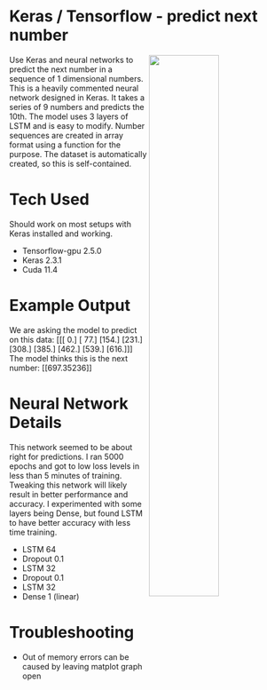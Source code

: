 # Keras / Tensorflow - predict next number
<img align="right" width="50%" src="https://www.beachsidetechnology.com/images/keras-number-seq-loss.png">
Use Keras and neural networks to predict the next number in a sequence of 1 dimensional numbers. This is a heavily commented neural network designed in Keras. It takes a series of 9 numbers and predicts the 10th. The model uses 3 layers of LSTM and is easy to modify. Number sequences are created in array format using a function for the purpose. The dataset is automatically created, so this is self-contained. 

# Tech Used
Should work on most setups with Keras installed and working.
- Tensorflow-gpu 2.5.0
- Keras 2.3.1
- Cuda 11.4

# Example Output 
We are asking the model to predict on this data: [[[  0.]
  [ 77.]
  [154.]
  [231.]
  [308.]
  [385.]
  [462.]
  [539.]
  [616.]]]
The model thinks this is the next number:  [[697.35236]]

# Neural Network Details
This network seemed to be about right for predictions. I ran 5000 epochs and got to low loss levels in less than 5 minutes of training. Tweaking this network will likely result in better performance and accuracy. I experimented with some layers being Dense, but found LSTM to have better accuracy with less time training.
- LSTM 64
- Dropout 0.1
- LSTM 32
- Dropout 0.1
- LSTM 32
- Dense 1 (linear)


# Troubleshooting
- Out of memory errors can be caused by leaving matplot graph open
